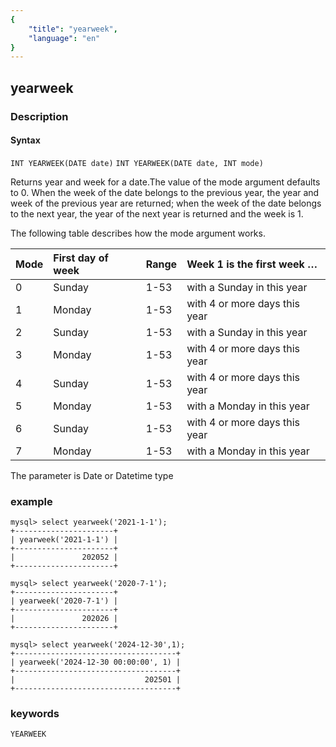 ```yaml
---
{
    "title": "yearweek",
    "language": "en"
}
---
```


<!-- 
Licensed to the Apache Software Foundation (ASF) under one
or more contributor license agreements.  See the NOTICE file
distributed with this work for additional information
regarding copyright ownership.  The ASF licenses this file
to you under the Apache License, Version 2.0 (the
"License"); you may not use this file except in compliance
with the License.  You may obtain a copy of the License at

  http://www.apache.org/licenses/LICENSE-2.0

Unless required by applicable law or agreed to in writing,
software distributed under the License is distributed on an
"AS IS" BASIS, WITHOUT WARRANTIES OR CONDITIONS OF ANY
KIND, either express or implied.  See the License for the
specific language governing permissions and limitations
under the License.
-->

## yearweek
### Description
#### Syntax

`INT YEARWEEK(DATE date)`
`INT YEARWEEK(DATE date, INT mode)`

Returns year and week for a date.The value of the mode argument defaults to 0.
When the week of the date belongs to the previous year, the year and week of the previous year are returned; 
when the week of the date belongs to the next year, the year of the next year is returned and the week is 1.

The following table describes how the mode argument works.

|Mode |First day of week |Range   |Week 1 is the first week …    |
|:----|:-----------------|:-------|:-----------------------------|
|0    |Sunday            |1-53    |with a Sunday in this year    |
|1    |Monday            |1-53    |with 4 or more days this year |
|2    |Sunday            |1-53    |with a Sunday in this year    |
|3    |Monday            |1-53    |with 4 or more days this year |
|4    |Sunday            |1-53    |with 4 or more days this year |
|5    |Monday            |1-53    |with a Monday in this year    |
|6    |Sunday            |1-53    |with 4 or more days this year |
|7    |Monday            |1-53    |with a Monday in this year    |

The parameter is Date or Datetime type

### example
```
mysql> select yearweek('2021-1-1');
+----------------------+
| yearweek('2021-1-1') |
+----------------------+
|               202052 |
+----------------------+
```
```
mysql> select yearweek('2020-7-1');
+----------------------+
| yearweek('2020-7-1') |
+----------------------+
|               202026 |
+----------------------+
```
```
mysql> select yearweek('2024-12-30',1);
+------------------------------------+
| yearweek('2024-12-30 00:00:00', 1) |
+------------------------------------+
|                             202501 |
+------------------------------------+
```

### keywords

    YEARWEEK
